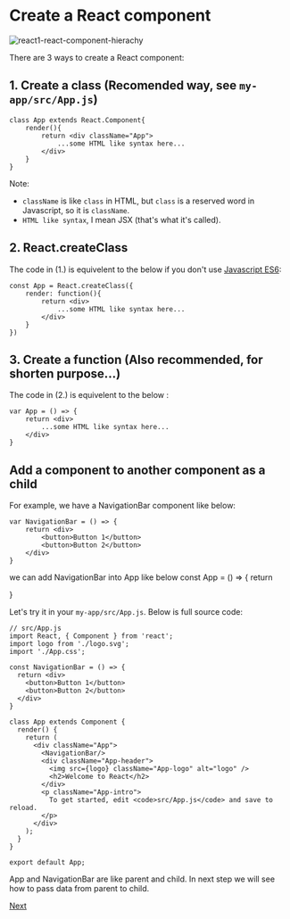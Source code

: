 # Create a React component

![react1-react-component-hierachy](https://github.com/rudyhuynh/front-end-note/blob/master/react1-react-component-hierachy.png "React Component Hierachy")

There are 3 ways to create a React component:
## 1. Create a class (Recomended way, see `my-app/src/App.js`)
````
class App extends React.Component{
    render(){
        return <div className="App">
            ...some HTML like syntax here...
        </div>
    }
}
````

Note: 
* `className` is like `class` in HTML, but `class` is a reserved word in Javascript, so it is `className`.
* `HTML like syntax`, I mean JSX (that's what it's called).

## 2. React.createClass
The code in (1.) is equivelent to the below if you don't use [Javascript ES6](es6.md):
````
const App = React.createClass({
    render: function(){
        return <div>
            ...some HTML like syntax here...
        </div>
    }
})
````

## 3. Create a function (Also recommended, for shorten purpose...)
The code in (2.) is equivelent to the below :
````
var App = () => {
    return <div>
        ...some HTML like syntax here...
    </div>
}
````

## Add a component to another component as a child
For example, we have a NavigationBar component like below:
````
var NavigationBar = () => {
    return <div>
        <button>Button 1</button>
        <button>Button 2</button>
    </div>
}
````
we can add NavigationBar into App like below
const App = () => {
    return <div>
        <NavigationBar/>
    </div>
}

Let's try it in your `my-app/src/App.js`. Below is full source code:
````
// src/App.js
import React, { Component } from 'react';
import logo from './logo.svg';
import './App.css';

const NavigationBar = () => {
  return <div>
    <button>Button 1</button>
    <button>Button 2</button>
  </div>
}

class App extends Component {
  render() {
    return (
      <div className="App">
        <NavigationBar/>
        <div className="App-header">
          <img src={logo} className="App-logo" alt="logo" />
          <h2>Welcome to React</h2>
        </div>
        <p className="App-intro">
          To get started, edit <code>src/App.js</code> and save to reload.
        </p>
      </div>
    );
  }
}

export default App;

````

App and NavigationBar are like parent and child.
In next step we will see how to pass data from parent to child.

[Next](react4.md)










